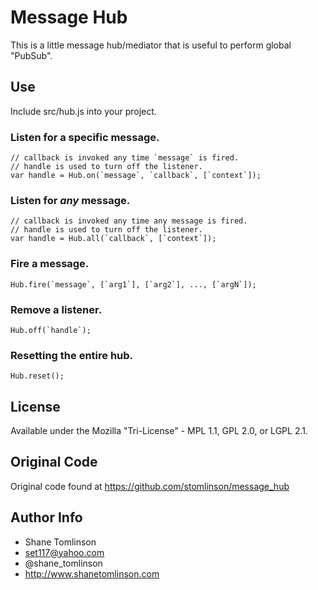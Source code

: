# Message Hub
This is a little message hub/mediator that is useful to perform global
"PubSub".

## Use
Include src/hub.js into your project.

### Listen for a specific message.

    // callback is invoked any time `message` is fired.
    // handle is used to turn off the listener.
    var handle = Hub.on(`message`, `callback`, [`context`]);

### Listen for *any* message.

    // callback is invoked any time any message is fired.
    // handle is used to turn off the listener.
    var handle = Hub.all(`callback`, [`context`]);

### Fire a message.

    Hub.fire(`message`, [`arg1`], [`arg2`], ..., [`argN`]);

### Remove a listener.

    Hub.off(`handle`);

### Resetting the entire hub.

    Hub.reset();

## License
Available under the Mozilla "Tri-License" - MPL 1.1, GPL 2.0, or LGPL 2.1.

## Original Code
Original code found at https://github.com/stomlinson/message_hub

## Author Info
* Shane Tomlinson
* set117@yahoo.com
* @shane_tomlinson
* http://www.shanetomlinson.com


